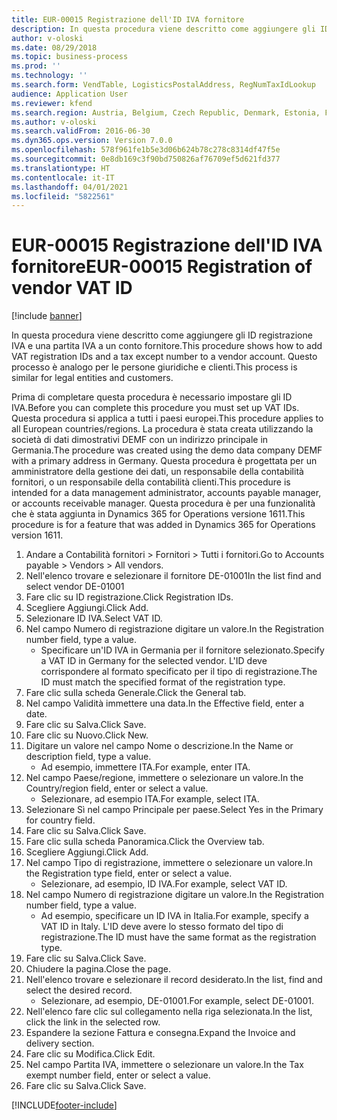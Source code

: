 ```yaml
---
title: EUR-00015 Registrazione dell'ID IVA fornitore
description: In questa procedura viene descritto come aggiungere gli ID registrazione IVA e una partita IVA a un conto fornitore.
author: v-oloski
ms.date: 08/29/2018
ms.topic: business-process
ms.prod: ''
ms.technology: ''
ms.search.form: VendTable, LogisticsPostalAddress, RegNumTaxIdLookup
audience: Application User
ms.reviewer: kfend
ms.search.region: Austria, Belgium, Czech Republic, Denmark, Estonia, Finland, France, Germany, Hungary, Ireland, Italy, Latvia, Lithuania, Netherlands, Poland, Spain, Sweden, United Kingdom
ms.author: v-oloski
ms.search.validFrom: 2016-06-30
ms.dyn365.ops.version: Version 7.0.0
ms.openlocfilehash: 578f961fe1b5e3d06b624b78c278c8314df47f5e
ms.sourcegitcommit: 0e8db169c3f90bd750826af76709ef5d621fd377
ms.translationtype: HT
ms.contentlocale: it-IT
ms.lasthandoff: 04/01/2021
ms.locfileid: "5822561"
---
```

# <a name="eur-00015-registration-of-vendor-vat-id"></a><span data-ttu-id="cb763-103">EUR-00015 Registrazione dell'ID IVA fornitore</span><span class="sxs-lookup"><span data-stu-id="cb763-103">EUR-00015 Registration of vendor VAT ID</span></span>

[!include [banner](../../includes/banner.md)]

<span data-ttu-id="cb763-104">In questa procedura viene descritto come aggiungere gli ID registrazione IVA e una partita IVA a un conto fornitore.</span><span class="sxs-lookup"><span data-stu-id="cb763-104">This procedure shows how to add VAT registration IDs and a tax except number to a vendor account.</span></span> <span data-ttu-id="cb763-105">Questo processo è analogo per le persone giuridiche e clienti.</span><span class="sxs-lookup"><span data-stu-id="cb763-105">This process is similar for legal entities and customers.</span></span> 

<span data-ttu-id="cb763-106">Prima di completare questa procedura è necessario impostare gli ID IVA.</span><span class="sxs-lookup"><span data-stu-id="cb763-106">Before you can complete this procedure you must set up VAT IDs.</span></span> <span data-ttu-id="cb763-107">Questa procedura si applica a tutti i paesi europei.</span><span class="sxs-lookup"><span data-stu-id="cb763-107">This procedure applies to all European countries/regions.</span></span> <span data-ttu-id="cb763-108">La procedura è stata creata utilizzando la società di dati dimostrativi DEMF con un indirizzo principale in Germania.</span><span class="sxs-lookup"><span data-stu-id="cb763-108">The procedure was created using the demo data company DEMF with a primary address in Germany.</span></span> <span data-ttu-id="cb763-109">Questa procedura è progettata per un amministratore della gestione dei dati, un responsabile della contabilità fornitori, o un responsabile della contabilità clienti.</span><span class="sxs-lookup"><span data-stu-id="cb763-109">This procedure is intended for a data management administrator, accounts payable manager, or accounts receivable manager.</span></span> <span data-ttu-id="cb763-110">Questa procedura è per una funzionalità che è stata aggiunta in Dynamics 365 for Operations versione 1611.</span><span class="sxs-lookup"><span data-stu-id="cb763-110">This procedure is for a feature that was added in Dynamics 365 for Operations version 1611.</span></span>

1. <span data-ttu-id="cb763-111">Andare a Contabilità fornitori > Fornitori > Tutti i fornitori.</span><span class="sxs-lookup"><span data-stu-id="cb763-111">Go to Accounts payable > Vendors > All vendors.</span></span>
2. <span data-ttu-id="cb763-112">Nell'elenco trovare e selezionare il fornitore DE-01001</span><span class="sxs-lookup"><span data-stu-id="cb763-112">In the list find and select vendor DE-01001</span></span>
3. <span data-ttu-id="cb763-113">Fare clic su ID registrazione.</span><span class="sxs-lookup"><span data-stu-id="cb763-113">Click Registration IDs.</span></span>
4. <span data-ttu-id="cb763-114">Scegliere Aggiungi.</span><span class="sxs-lookup"><span data-stu-id="cb763-114">Click Add.</span></span>
5. <span data-ttu-id="cb763-115">Selezionare ID IVA.</span><span class="sxs-lookup"><span data-stu-id="cb763-115">Select VAT ID.</span></span>
6. <span data-ttu-id="cb763-116">Nel campo Numero di registrazione digitare un valore.</span><span class="sxs-lookup"><span data-stu-id="cb763-116">In the Registration number field, type a value.</span></span>
    * <span data-ttu-id="cb763-117">Specificare un'ID IVA in Germania per il fornitore selezionato.</span><span class="sxs-lookup"><span data-stu-id="cb763-117">Specify a VAT ID in Germany for the selected vendor.</span></span> <span data-ttu-id="cb763-118">L'ID deve corrispondere al formato specificato per il tipo di registrazione.</span><span class="sxs-lookup"><span data-stu-id="cb763-118">The ID must match the specified format of the registration type.</span></span>  
7. <span data-ttu-id="cb763-119">Fare clic sulla scheda Generale.</span><span class="sxs-lookup"><span data-stu-id="cb763-119">Click the General tab.</span></span>
8. <span data-ttu-id="cb763-120">Nel campo Validità immettere una data.</span><span class="sxs-lookup"><span data-stu-id="cb763-120">In the Effective field, enter a date.</span></span>
9. <span data-ttu-id="cb763-121">Fare clic su Salva.</span><span class="sxs-lookup"><span data-stu-id="cb763-121">Click Save.</span></span>
10. <span data-ttu-id="cb763-122">Fare clic su Nuovo.</span><span class="sxs-lookup"><span data-stu-id="cb763-122">Click New.</span></span>
11. <span data-ttu-id="cb763-123">Digitare un valore nel campo Nome o descrizione.</span><span class="sxs-lookup"><span data-stu-id="cb763-123">In the Name or description field, type a value.</span></span>
    * <span data-ttu-id="cb763-124">Ad esempio, immettere ITA.</span><span class="sxs-lookup"><span data-stu-id="cb763-124">For example, enter ITA.</span></span>  
12. <span data-ttu-id="cb763-125">Nel campo Paese/regione, immettere o selezionare un valore.</span><span class="sxs-lookup"><span data-stu-id="cb763-125">In the Country/region field, enter or select a value.</span></span>
    * <span data-ttu-id="cb763-126">Selezionare, ad esempio ITA.</span><span class="sxs-lookup"><span data-stu-id="cb763-126">For example, select ITA.</span></span>  
13. <span data-ttu-id="cb763-127">Selezionare Sì nel campo Principale per paese.</span><span class="sxs-lookup"><span data-stu-id="cb763-127">Select Yes in the Primary for country field.</span></span>
14. <span data-ttu-id="cb763-128">Fare clic su Salva.</span><span class="sxs-lookup"><span data-stu-id="cb763-128">Click Save.</span></span>
15. <span data-ttu-id="cb763-129">Fare clic sulla scheda Panoramica.</span><span class="sxs-lookup"><span data-stu-id="cb763-129">Click the Overview tab.</span></span>
16. <span data-ttu-id="cb763-130">Scegliere Aggiungi.</span><span class="sxs-lookup"><span data-stu-id="cb763-130">Click Add.</span></span>
17. <span data-ttu-id="cb763-131">Nel campo Tipo di registrazione, immettere o selezionare un valore.</span><span class="sxs-lookup"><span data-stu-id="cb763-131">In the Registration type field, enter or select a value.</span></span>
    * <span data-ttu-id="cb763-132">Selezionare, ad esempio, ID IVA.</span><span class="sxs-lookup"><span data-stu-id="cb763-132">For example, select VAT ID.</span></span>  
18. <span data-ttu-id="cb763-133">Nel campo Numero di registrazione digitare un valore.</span><span class="sxs-lookup"><span data-stu-id="cb763-133">In the Registration number field, type a value.</span></span>
    * <span data-ttu-id="cb763-134">Ad esempio, specificare un ID IVA in Italia.</span><span class="sxs-lookup"><span data-stu-id="cb763-134">For example, specify a VAT ID in Italy.</span></span>  <span data-ttu-id="cb763-135">L'ID deve avere lo stesso formato del tipo di registrazione.</span><span class="sxs-lookup"><span data-stu-id="cb763-135">The ID must have the same format as the registration type.</span></span>  
19. <span data-ttu-id="cb763-136">Fare clic su Salva.</span><span class="sxs-lookup"><span data-stu-id="cb763-136">Click Save.</span></span>
20. <span data-ttu-id="cb763-137">Chiudere la pagina.</span><span class="sxs-lookup"><span data-stu-id="cb763-137">Close the page.</span></span>
21. <span data-ttu-id="cb763-138">Nell'elenco trovare e selezionare il record desiderato.</span><span class="sxs-lookup"><span data-stu-id="cb763-138">In the list, find and select the desired record.</span></span>
    * <span data-ttu-id="cb763-139">Selezionare, ad esempio, DE-01001.</span><span class="sxs-lookup"><span data-stu-id="cb763-139">For example, select DE-01001.</span></span>  
22. <span data-ttu-id="cb763-140">Nell'elenco fare clic sul collegamento nella riga selezionata.</span><span class="sxs-lookup"><span data-stu-id="cb763-140">In the list, click the link in the selected row.</span></span>
23. <span data-ttu-id="cb763-141">Espandere la sezione Fattura e consegna.</span><span class="sxs-lookup"><span data-stu-id="cb763-141">Expand the Invoice and delivery section.</span></span>
24. <span data-ttu-id="cb763-142">Fare clic su Modifica.</span><span class="sxs-lookup"><span data-stu-id="cb763-142">Click Edit.</span></span>
25. <span data-ttu-id="cb763-143">Nel campo Partita IVA, immettere o selezionare un valore.</span><span class="sxs-lookup"><span data-stu-id="cb763-143">In the Tax exempt number field, enter or select a value.</span></span>
26. <span data-ttu-id="cb763-144">Fare clic su Salva.</span><span class="sxs-lookup"><span data-stu-id="cb763-144">Click Save.</span></span>



[!INCLUDE[footer-include](../../../includes/footer-banner.md)]